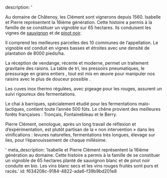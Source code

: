 description: '<p>Au domaine de Châtenoy, les Clément sont vignerons depuis 1560. Isabelle et Pierre représentent la 16ième génération. Cette histoire a permis à la famille de se constituer un vignoble sur 65 hectares. Ils conduisent les vignes de <a href="/fr/grape/sauvignon-blanc/">sauvignon</a> et de <a href="/fr/grape/pinot-noir/">pinot noir</a>.&nbsp;</p><p>Il comprend les meilleures parcelles des 10 communes de l’appellation. Le vignoble est conduit en vignes basses et étroites avec une densité de plantation de 8000 pieds/ha.</p><p>La réception de vendange, récente et moderne, permet un traitement gravitaire des raisins. La table de tri, les pressoirs pneumatiques, le pressurage en grains entiers , tout est mis en œuvre pour manipuler  nos raisins  avec le plus de douceur possible .</p><p>Les cuves inox thermo régulées, avec pigeage pour les rouges, assurent un suivi rigoureux des fermentations.</p><p>Le chai à barriques, spécialement étudié pour les fermentations malo-lactiques, contient toute l’année 500 fûts. Le chêne provient des meilleures forêts françaises : Tronçais, Fontainebleau et le Berry.</p><p>Pierre Clément, oenologue, après un long travail de réflexion et d’expérimentation, est plutôt  partisan de la « non intervention » dans les vinifications : levures naturelles, fermentations très longues, élevage sur lies, pour l’épanouissement de chaque millésime.</p>'
meta_description: 'Isabelle et Pierre Clément représentent la 16ième génération au domaine. Cette histoire a permis à la famille de se constituer un vignoble de 65 hectares planté de sauvignon blanc et de pinot noir conduite en bio. Les vins blanc secs et les vins rouges fruités sont purs et racés.'
id: f634208c-9184-4822-ada6-f39b9bd201e8
